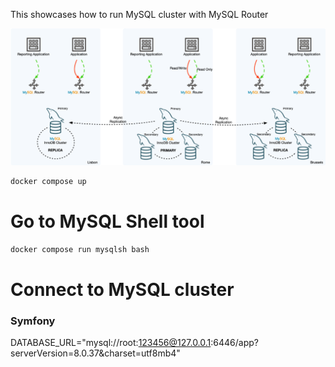 This showcases how to run MySQL cluster with MySQL Router

![MySQL Cluster](./data/mysql_clusterset.png)


```bash
docker compose up

```

# Go to MySQL Shell tool
```bash
docker compose run mysqlsh bash

```

# Connect to MySQL cluster

### Symfony

DATABASE_URL="mysql://root:123456@127.0.0.1:6446/app?serverVersion=8.0.37&charset=utf8mb4"
